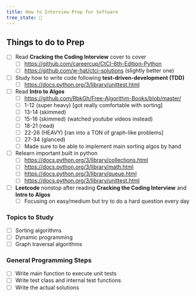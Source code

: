 ```yaml
---
title: How to Interview Prep for Software
tree_state: 🌱
---
```


## Things to do to Prep
- [ ] Read **Cracking the Coding Interview** cover to cover
	- [ ]  https://github.com/careercup/CtCI-6th-Edition-Python  
	- [ ]  https://github.com/w-hat/ctci-solutions (slightly better one)  
- [ ] Study how to write code following **test-driven-development (TDD)**
	- [ ] https://docs.python.org/3/library/unittest.html
- [ ] Read **Intro to Algos**
	- [ ] https://github.com/RbkGh/Free-Algorithm-Books/blob/master/
	- [ ] 1-12 (super heavy) [got really comfortable with sorting]
	- [ ] 13-14 (skimmed)
	- [ ] 15-16 (skimmed) (watched youtube videos instead)
	- [ ] 18-21 (read)
	- [ ] 22-26 (HEAVY) [ran into a TON of graph-like problems]
	- [ ] 27-34 (glanced)
	- [ ] Made sure to be able to implement main sorting algos by hand
- [ ] Relearn important built in python
	- [ ] https://docs.python.org/3/library/collections.html
	- [ ] https://docs.python.org/3/library/math.html
	- [ ] https://docs.python.org/3/library/queue.html
	- [ ] https://docs.python.org/3/library/unittest.html
- [ ] **Leetcode** nonstop after reading **Cracking the Coding Interview** and **Intro to Algos**
	- [ ] Focusing on easy/medium but try to do a hard question every day

### Topics to Study
- [ ] Sorting algorithms
- [ ] Dynamic programming
- [ ] Graph traversal algorithms

### General Programming Steps
- [ ] Write main function to execute unit tests
- [ ] Write test class and internal test functions
- [ ] Write the actual solutions